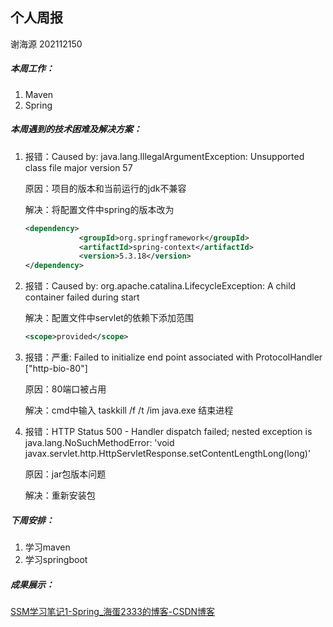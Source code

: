 ## 个人周报

谢海源 202112150

##### 本周工作：

1. Maven
1. Spring

##### 本周遇到的技术困难及解决方案：

1. 报错：Caused by: java.lang.IllegalArgumentException: Unsupported class file major version 57

   原因：项目的版本和当前运行的jdk不兼容

   解决：将配置文件中spring的版本改为

   ```xml
   <dependency>
               <groupId>org.springframework</groupId>
               <artifactId>spring-context</artifactId>
               <version>5.3.18</version>
   </dependency>
   ```

2. 报错：Caused by: org.apache.catalina.LifecycleException: A child container failed during start

   解决：配置文件中servlet的依赖下添加范围

   ```xml
   <scope>provided</scope>
   ```

   

3. 报错：严重: Failed to initialize end point associated with ProtocolHandler ["http-bio-80"]

   原因：80端口被占用

   解决：cmd中输入 taskkill /f /t /im java.exe 结束进程

4. 报错：HTTP Status 500 - Handler dispatch failed; nested exception is java.lang.NoSuchMethodError: 'void javax.servlet.http.HttpServletResponse.setContentLengthLong(long)'

   原因：jar包版本问题

   解决：重新安装包

##### 下周安排：

1. 学习maven
1. 学习springboot

##### 成果展示：

[ SSM学习笔记1-Spring_海蛋2333的博客-CSDN博客](https://blog.csdn.net/m0_60679171/article/details/124730431)

